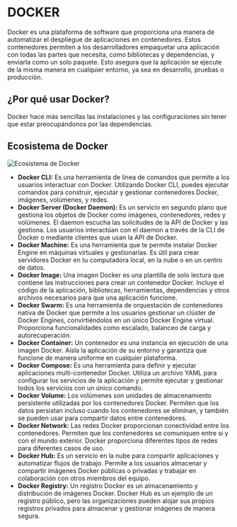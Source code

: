 # DOCKER

Docker es una plataforma de software que proporciona una manera de automatizar el despliegue de aplicaciones en contenedores. Estos contenedores permiten a los desarrolladores empaquetar una aplicación con todas las partes que necesita, como bibliotecas y dependencias, y enviarla como un solo paquete. Esto asegura que la aplicación se ejecute de la misma manera en cualquier entorno, ya sea en desarrollo, pruebas o producción.

## ¿Por qué usar Docker?

Docker hace más sencillas las instalaciones y las configuraciones sin tener que estar preocupándonos por las dependencias.

## Ecosistema de Docker

![Ecosistema de Docker](img/ecosistemaDocker.JPG)

- **Docker CLI:** Es una herramienta de línea de comandos que permite a los usuarios interactuar con Docker. Utilizando Docker CLI, puedes ejecutar comandos para construir, ejecutar y gestionar contenedores Docker, imágenes, volúmenes, y redes.
- **Docker Server (Docker Daemon):** Es un servicio en segundo plano que gestiona los objetos de Docker como imágenes, contenedores, redes y volúmenes. El daemon escucha las solicitudes de la API de Docker y las gestiona. Los usuarios interactúan con el daemon a través de la CLI de Docker o mediante clientes que usan la API de Docker.
- **Docker Machine:** Es una herramienta que te permite instalar Docker Engine en máquinas virtuales y gestionarlas. Es útil para crear servidores Docker en tu computadora local, en la nube o en un centro de datos.
- **Docker Image:** Una imagen Docker es una plantilla de solo lectura que contiene las instrucciones para crear un contenedor Docker. Incluye el código de la aplicación, bibliotecas, herramientas, dependencias y otros archivos necesarios para que una aplicación funcione.
- **Docker Swarm:** Es una herramienta de orquestación de contenedores nativa de Docker que permite a los usuarios gestionar un clúster de Docker Engines, convirtiéndolos en un único Docker Engine virtual. Proporciona funcionalidades como escalado, balanceo de carga y autorecuperación.
- **Docker Container:** Un contenedor es una instancia en ejecución de una imagen Docker. Aísla la aplicación de su entorno y garantiza que funcione de manera uniforme en cualquier plataforma.
- **Docker Compose:** Es una herramienta para definir y ejecutar aplicaciones multi-contenedor Docker. Utiliza un archivo YAML para configurar los servicios de la aplicación y permite ejecutar y gestionar todos los servicios con un único comando.
- **Docker Volume:** Los volúmenes son unidades de almacenamiento persistente utilizadas por los contenedores Docker. Permiten que los datos persistan incluso cuando los contenedores se eliminan, y también se pueden usar para compartir datos entre contenedores.
- **Docker Network:** Las redes Docker proporcionan conectividad entre los contenedores. Permiten que los contenedores se comuniquen entre sí y con el mundo exterior. Docker proporciona diferentes tipos de redes para diferentes casos de uso.
- **Docker Hub:** Es un servicio en la nube para compartir aplicaciones y automatizar flujos de trabajo. Permite a los usuarios almacenar y compartir imágenes Docker públicas o privadas y trabajar en colaboración con otros miembros del equipo.
- **Docker Registry:** Un registro Docker es un almacenamiento y distribución de imágenes Docker. Docker Hub es un ejemplo de un registro público, pero las organizaciones pueden alojar sus propios registros privados para almacenar y gestionar imágenes de manera segura.
